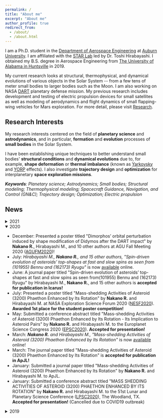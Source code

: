 ```yaml
---
permalink: /
title: "About me"
excerpt: "About me"
author_profile: true
redirect_from:
  - /about/
  - /about.html
---
```


I am a Ph.D. student in the [Department of Aerospace Engineering](https://eng.auburn.edu/aero/)
at [Auburn University](http://www.auburn.edu/).
I am affiliated with the [STAR Lab](http://eng.auburn.edu/~mzh0114/index.html)
led by Dr. Toshi Hirabayashi. I obtained my B.S. degree in Aerospace Engineering from
[The University of Alabama in Huntsville](https://www.uah.edu/) in 2019.

My current research looks at structural, thermophysical, and dynamical evolutions of
various objects in the Solar System -- from a few tens of meter small bodies to
larger bodies such as the Moon. I am also working on NASA [DART](https://dart.jhuapl.edu/)
planetary defense mission. My previous research includes development and testing of
electric propulsion devices for small satellites as well as modeling of
aerodynamics and flight dynamics of small flapping-wing vehicles for Mars exploration.
For more detail, please visit [Research](research).


Research Interests
---
My research interests centered on the field of **planetary science** and **astrodynamics**,
and in particular, **formation** and **evolution** processes of **small bodies**
in the Solar System.

I have been establishing unique techniques to better understand small bodies'
**structural conditions** and **dynamical evolutions** due to, for example,
**shape deformation** or **thermal imbalance** (known as
[Yarkovsky](https://en.wikipedia.org/wiki/Yarkovsky_effect) and
[YORP](https://en.wikipedia.org/wiki/Yarkovsky%E2%80%93O%27Keefe%E2%80%93Radzievskii%E2%80%93Paddack_effect) effects).
I also investigate **trajectory design** and **optimization** for interplanetary
**space exploration missions**.

_**Keywords**: Planetary science; Astrodynamics; Small bodies; Structural modeling;
Thermophysical modeling; Spacecraft Guidance, Navigation, and Control (GN&C);
Trajectory design; Optimization; Electric propulsion_


News
---
<details>
	<summary>2021</summary>
      <ul>
        <li>HEY</li>
        <li>HEY</li>
        <li>HEY</li>
      </ul>
</details>

<details open>
	<summary>2020</summary>
      <ul>
	<li>December: Presented a poster titled "Dimorphos’ orbital perturbation induced by shape modification
	    of Didymos after the DART impact" by <strong>Nakano R.</strong>, Hirabayashi M., and 10 other authors
	    at AGU Fall Meeting 2020 (<a href="https://www.agu.org/Fall-Meeting-2020">AGUFM2020</a>)!</li>
	<li>July: <i>Hirabayashi M., <strong>Nakano R.</strong>, and 15 other authors, "Spin-driven evolution of asteroids’ top-shapes at fast
	    and slow spins as seen from (101955) Bennu and (162173) Ryugu" </i> is now 
            <a href="https://www.sciencedirect.com/science/article/pii/S0019103520303201?via%3Dihub">available</a> online.</li>
        <li>June: A journal paper titled "Spin-driven evolution of asteroids’ top-shapes at fast 
	    and slow spins as seen from(101955) Bennu and (162173) Ryugu" by Hirabayashi M., <strong>Nakano R.</strong>,
	    and 15 other authors is <strong>accepted for publication in Icarus!</strong></li>
	<li>July: Presented a poster titled "Mass-shedding Activities of Asteroid (3200) Phaethon Enhanced by Its Rotation"
	    by <strong>Nakano R.</strong> and Hirabayashi M. at NASA Exploration Science Forum 2020
	    (<a href="https://lunarscience.arc.nasa.gov/nesf2020/">NESF2020</a>).
            <strong>Awarded 1st place for the student poster competition!</strong></li>
	<li>May: Submitted a conference abstract titled "Mass-shedding Activities of Asteroid (3200) Phaethon Enhanced by Its Rotation - Its Implication to Asteroid Pairs"
	    by <strong>Nakano R.</strong> and Hirabayashi M. to the Europlanet Science Congress 2020
	    (<a href="https://www.epsc2020.eu/home.html">EPSC2020</a>). <strong> Accepted for presentation!</strong></li>
        <li>March: <i><strong>Nakano R.</strong> and Hirabayashi M., "Mass-shedding Activities of Asteroid (3200) Phaethon Enhanced by Its Rotation"</i> is now
	    <a href="https://iopscience.iop.org/article/10.3847/2041-8213/ab7d36">available</a> online!</li>
        <li>March: The journal paper titled "Mass-shedding Activities of Asteroid (3200) Phaethon Enhanced by Its Rotation"
	    is <strong> accepted for publication in ApJL!
            </strong></li>
	<li>January: Submitted a journal paper titled "Mass-shedding Activities of Asteroid (3200) Phaethon Enhanced by Its Rotation"
	    by <strong>Nakano R.</strong> and Hirabayashi M. to ApJL.</li>
        <li>January: Submitted a conference abstract titled "MASS SHEDDING ACTIVITIES OF ASTEROID (3200) PHAETHON ENHANCED BY ITS ROTATION"
	    by <strong>Nakano R.</strong> and Hirabayashi M. to the 51st Lunar and Planetary Science Conference
	    (<a href="https://www.hou.usra.edu/meetings/lpsc2020/">LPSC2020</a>),
	    The Woodland, TX. <strong>Accepted for presentation!</strong>
            (Cancelled due to COVID19 outbreak)</li>
      </ul>
</details>

<details>
	<summary>2019</summary>
      <ul>
        <li>August: <strong>Started my Ph.D. program</strong> in the Department of
            Aerospace Engineering at Auburn University and <strong>joined STAR Lab</strong>
            led by Dr. Toshi Hirabayashi!</li>
        <li>May: Graduated from The University of Alabama in Huntsville
            with highest honor. I would like to thank my undergraduate research
            advisors, Dr. Gabe Xu and Dr. Chang-kwon Kang, whose guidance and
            support were invaluable to me during my 3 years at UAH!</li>
      </ul>
</details>

<!-- Welcome! I am a Postdoctoral Research Fellow in the
[Weidenbaum Center on the Economy, Government, and Public Policy](https://wc.wustl.edu/)
and [Department of Political Science](https://polisci.wustl.edu/) at
[Washington University in St. Louis](https://wustl.edu/). I am also an
affiliated researcher with the [Data-driven Analysis of Peace Project](https://dapp-lab.org)
lab. I specialize in International Relations and Political Methodology. I earned
my Ph.D in Political Science from the
[University *of* North Carolina *at* Chapel Hill](https://www.unc.edu/) and my
B.A. in Political Science from [Haverford College](https://www.haverford.edu/). -->

<!-- My work has been [published](publications) or is forthcoming in
*International Studies Quarterly*, *Political Science Research and Methods*,
and *The Journal of Open Source Software*. My [research](research) explores the
causes and consequences of political violence using a broad variety of methods
such as latent variable models, geospatial analysis, and big data. While I
primarily focus on civil conflict, I also examine contentious political
phenomena including terrorism and economic statecraft. I have
[teaching](teaching) experience in both international relations and quantitative
methodology. -->

<!-- This is the front page of a website that is powered by the [academicpages template](https://github.com/academicpages/academicpages.github.io) and hosted on GitHub pages. [GitHub pages](https://pages.github.com) is a free service in which websites are built and hosted from code and data stored in a GitHub repository, automatically updating when a new commit is made to the respository. This template was forked from the [Minimal Mistakes Jekyll Theme](https://mmistakes.github.io/minimal-mistakes/) created by Michael Rose, and then extended to support the kinds of content that academics have: publications, talks, teaching, a portfolio, blog posts, and a dynamically-generated CV. You can fork [this repository](https://github.com/academicpages/academicpages.github.io) right now, modify the configuration and markdown files, add your own PDFs and other content, and have your own site for free, with no ads! An older version of this template powers my own personal website at [stuartgeiger.com](http://stuartgeiger.com), which uses [this Github repository](https://github.com/staeiou/staeiou.github.io).

A data-driven personal website
======
Like many other Jekyll-based GitHub Pages templates, academicpages makes you separate the website's content from its form. The content & metadata of your website are in structured markdown files, while various other files constitute the theme, specifying how to transform that content & metadata into HTML pages. You keep these various markdown (.md), YAML (.yml), HTML, and CSS files in a public GitHub repository. Each time you commit and push an update to the repository, the [GitHub pages](https://pages.github.com/) service creates static HTML pages based on these files, which are hosted on GitHub's servers free of charge.

Many of the features of dynamic content management systems (like Wordpress) can be achieved in this fashion, using a fraction of the computational resources and with far less vulnerability to hacking and DDoSing. You can also modify the theme to your heart's content without touching the content of your site. If you get to a point where you've broken something in Jekyll/HTML/CSS beyond repair, your markdown files describing your talks, publications, etc. are safe. You can rollback the changes or even delete the repository and start over -- just be sure to save the markdown files! Finally, you can also write scripts that process the structured data on the site, such as [this one](https://github.com/academicpages/academicpages.github.io/blob/master/talkmap.ipynb) that analyzes metadata in pages about talks to display [a map of every location you've given a talk](https://academicpages.github.io/talkmap.html).

Getting started
======
1. Register a GitHub account if you don't have one and confirm your e-mail (required!)
1. Fork [this repository](https://github.com/academicpages/academicpages.github.io) by clicking the "fork" button in the top right.
1. Go to the repository's settings (rightmost item in the tabs that start with "Code", should be below "Unwatch"). Rename the repository "[your GitHub username].github.io", which will also be your website's URL.
1. Set site-wide configuration and create content & metadata (see below -- also see [this set of diffs](http://archive.is/3TPas) showing what files were changed to set up [an example site](https://getorg-testacct.github.io) for a user with the username "getorg-testacct")
1. Upload any files (like PDFs, .zip files, etc.) to the files/ directory. They will appear at https://[your GitHub username].github.io/files/example.pdf.  
1. Check status by going to the repository settings, in the "GitHub pages" section

Site-wide configuration
------
The main configuration file for the site is in the base directory in [_config.yml](https://github.com/academicpages/academicpages.github.io/blob/master/_config.yml), which defines the content in the sidebars and other site-wide features. You will need to replace the default variables with ones about yourself and your site's github repository. The configuration file for the top menu is in [_data/navigation.yml](https://github.com/academicpages/academicpages.github.io/blob/master/_data/navigation.yml). For example, if you don't have a portfolio or blog posts, you can remove those items from that navigation.yml file to remove them from the header.

Create content & metadata
------
For site content, there is one markdown file for each type of content, which are stored in directories like _publications, _talks, _posts, _teaching, or _pages. For example, each talk is a markdown file in the [_talks directory](https://github.com/academicpages/academicpages.github.io/tree/master/_talks). At the top of each markdown file is structured data in YAML about the talk, which the theme will parse to do lots of cool stuff. The same structured data about a talk is used to generate the list of talks on the [Talks page](https://academicpages.github.io/talks), each [individual page](https://academicpages.github.io/talks/2012-03-01-talk-1) for specific talks, the talks section for the [CV page](https://academicpages.github.io/cv), and the [map of places you've given a talk](https://academicpages.github.io/talkmap.html) (if you run this [python file](https://github.com/academicpages/academicpages.github.io/blob/master/talkmap.py) or [Jupyter notebook](https://github.com/academicpages/academicpages.github.io/blob/master/talkmap.ipynb), which creates the HTML for the map based on the contents of the _talks directory).

**Markdown generator**

I have also created [a set of Jupyter notebooks](https://github.com/academicpages/academicpages.github.io/tree/master/markdown_generator
) that converts a CSV containing structured data about talks or presentations into individual markdown files that will be properly formatted for the academicpages template. The sample CSVs in that directory are the ones I used to create my own personal website at stuartgeiger.com. My usual workflow is that I keep a spreadsheet of my publications and talks, then run the code in these notebooks to generate the markdown files, then commit and push them to the GitHub repository.

How to edit your site's GitHub repository
------
Many people use a git client to create files on their local computer and then push them to GitHub's servers. If you are not familiar with git, you can directly edit these configuration and markdown files directly in the github.com interface. Navigate to a file (like [this one](https://github.com/academicpages/academicpages.github.io/blob/master/_talks/2012-03-01-talk-1.md) and click the pencil icon in the top right of the content preview (to the right of the "Raw | Blame | History" buttons). You can delete a file by clicking the trashcan icon to the right of the pencil icon. You can also create new files or upload files by navigating to a directory and clicking the "Create new file" or "Upload files" buttons.

Example: editing a markdown file for a talk
![Editing a markdown file for a talk](/images/editing-talk.png)

For more info
------
More info about configuring academicpages can be found in [the guide](https://academicpages.github.io/markdown/). The [guides for the Minimal Mistakes theme](https://mmistakes.github.io/minimal-mistakes/docs/configuration/) (which this theme was forked from) might also be helpful. -->
